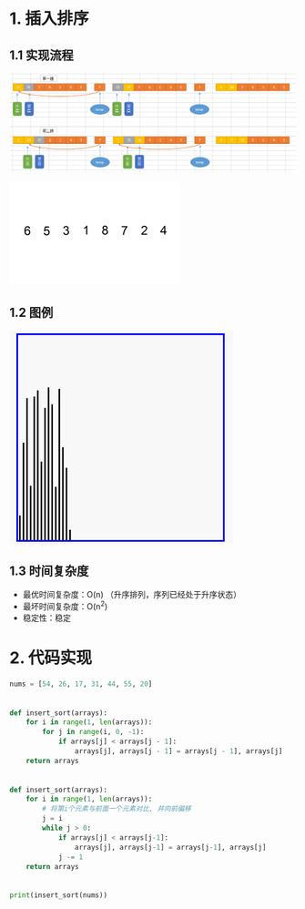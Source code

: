 # 1. 插入排序

## 1.1 实现流程

![insert](.image/03-%E6%8F%92%E5%85%A5%E6%8E%92%E5%BA%8F/insert.png)

![insert](.image/03-%E6%8F%92%E5%85%A5%E6%8E%92%E5%BA%8F/Insertion-sort-example.gif)

## 1.2 图例

![insert](.image/03-%E6%8F%92%E5%85%A5%E6%8E%92%E5%BA%8F/insert.gif)

## 1.3 时间复杂度

- 最优时间复杂度：O(n) （升序排列，序列已经处于升序状态）
- 最坏时间复杂度：O(n<sup>2</sup>)
- 稳定性：稳定

# 2. 代码实现

```python
nums = [54, 26, 17, 31, 44, 55, 20]


def insert_sort(arrays):
    for i in range(1, len(arrays)):
        for j in range(i, 0, -1):
            if arrays[j] < arrays[j - 1]:
                arrays[j], arrays[j - 1] = arrays[j - 1], arrays[j]
    return arrays


def insert_sort(arrays):
    for i in range(1, len(arrays)):
        # 将第i个元素与前面一个元素对比, 并向前偏移
        j = i
        while j > 0:
            if arrays[j] < arrays[j-1]:
                arrays[j], arrays[j-1] = arrays[j-1], arrays[j]
            j -= 1
    return arrays


print(insert_sort(nums))
```

